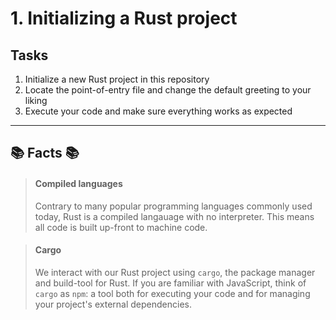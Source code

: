 # 1. Initializing a Rust project

## Tasks
1. Initialize a new Rust project in this repository
2. Locate the point-of-entry file and change the default greeting to your liking
3. Execute your code and make sure everything works as expected

---

## 📚 Facts 📚

> #### Compiled languages
> Contrary to many popular programming languages commonly used today, Rust is a compiled langauage with no interpreter. This means all code is built up-front to machine code.

> #### Cargo
> We interact with our Rust project using `cargo`, the package manager and build-tool for Rust. If you are familiar with JavaScript, think of `cargo` as `npm`: a tool both for executing your code and for managing your project's external dependencies.